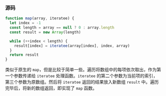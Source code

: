 ### 源码

```js
function map(array, iteratee) {
  let index = -1
  const length = array == null ? 0 : array.length
  const result = new Array(length)

  while (++index < length) {
    result[index] = iteratee(array[index], index, array)
  }
  return result
}
```

类似于原生的 `map`，但是比较于简单一些。遍历将数组中的每项依次取出，作为第一个参数传递给 `iteratee` 处理函数。`iteratee` 的第二个参数为当前项的索引，第三个参数为原数组。然后将 `iteratee` 返回的结果放入新数组 `result` 中。遍历完毕后，将新的数组返回，即实现了 `map` 函数。
